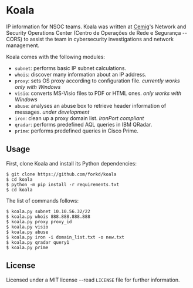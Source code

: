 # Koala
IP information for NSOC teams.  Koala was written at [Cemig](http://www.cemig.com.br)'s Network and Security Operations Center (Centro de Operações de Rede e Segurança -- CORS) to assist the team in cybersecurity investigations and network management.

Koala comes with the following modules:

* `subnet`: performs basic IP subnet calculations.
* `whois`: discover many information about an IP address.
* `proxy`: sets OS proxy according to configuration file. _currently works only with Windows_
* `visio`: converts MS-Visio files to PDF or HTML ones. _only works with Windows_
* `abuse`: analyses an abuse box to retrieve header information of messages. _under development_
* `iron`: clean up a proxy domain list. _IronPort compliant_
* `qradar`: performs predefined AQL queries in IBM QRadar.
* `prime`: performs predefined queries in Cisco Prime.


## Usage
First, clone Koala and install its Python dependencies:

```
$ git clone https://github.com/forkd/koala
$ cd koala
$ python -m pip install -r requirements.txt
$ cd koala
```

The list of commands follows:

```
$ koala.py subnet 10.10.56.32/22
$ koala.py whois 888.888.888.888
$ koala.py proxy proxy_id
$ koala.py visio
$ koala.py abuse
$ koala.py iron -i domain_list.txt -o new.txt
$ koala.py qradar query1
$ koala.py prime
```

## License
Licensed under a MIT license --read `LICENSE` file for further information.
